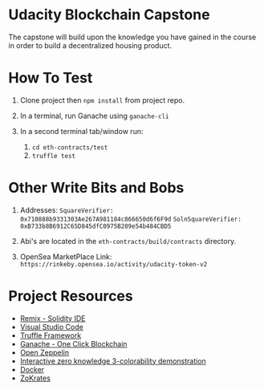 # Udacity Blockchain Capstone

The capstone will build upon the knowledge you have gained in the course in order to build a decentralized housing product.

# How To Test

1. Clone project then `npm install` from project repo.

2. In a terminal, run Ganache using `ganache-cli`

3. In a second terminal tab/window run:
	1. `cd eth-contracts/test`
	2. `truffle test`

# Other Write Bits and Bobs

1. Addresses:
	`SquareVerifier: 0x710888b9331303Ae267A981184c866650d6f6F9d`
	`SolnSquareVerifier: 0xB733b8B6912C65D845dfC0975B289e54b484CBD5`

2. Abi's are located in the `eth-contracts/build/contracts` directory.

3. OpenSea MarketPlace Link:
	`https://rinkeby.opensea.io/activity/udacity-token-v2`

# Project Resources

* [Remix - Solidity IDE](https://remix.ethereum.org/)
* [Visual Studio Code](https://code.visualstudio.com/)
* [Truffle Framework](https://truffleframework.com/)
* [Ganache - One Click Blockchain](https://truffleframework.com/ganache)
* [Open Zeppelin ](https://openzeppelin.org/)
* [Interactive zero knowledge 3-colorability demonstration](http://web.mit.edu/~ezyang/Public/graph/svg.html)
* [Docker](https://docs.docker.com/install/)
* [ZoKrates](https://github.com/Zokrates/ZoKrates)
